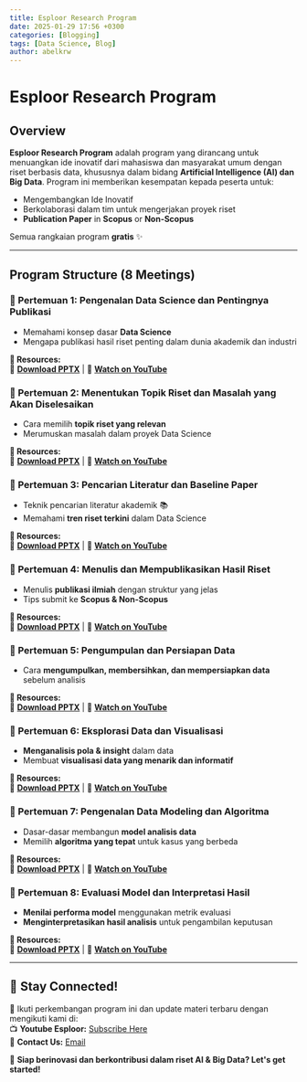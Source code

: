 ```yaml
---
title: Esploor Research Program
date: 2025-01-29 17:56 +0300
categories: [Blogging]
tags: [Data Science, Blog]
author: abelkrw
---
```


# Esploor Research Program

## **Overview**
**Esploor Research Program** adalah program yang dirancang untuk menuangkan ide inovatif dari mahasiswa dan masyarakat umum dengan riset berbasis data, khususnya dalam bidang **Artificial Intelligence (AI) dan Big Data**. Program ini memberikan kesempatan kepada peserta untuk:

- Mengembangkan Ide Inovatif
- Berkolaborasi dalam tim untuk mengerjakan proyek riset
- **Publication Paper** in **Scopus** or **Non-Scopus**

Semua rangkaian program **gratis** ✨

---

## **Program Structure (8 Meetings)**

### **📌 Pertemuan 1: Pengenalan Data Science dan Pentingnya Publikasi**
- Memahami konsep dasar **Data Science**
- Mengapa publikasi hasil riset penting dalam dunia akademik dan industri

**📝 Resources:**  
📂 **[Download PPTX](https://jstrieb.github.io/link-lock/#eyJ2IjoiMC4wLjEiLCJlIjoiNE15clE2QzFvZ2txRWxwMGdva3Q5VEtadWdxZWlrVzd1WFA3ODJyOXg0Ykd4MWl2bG0rZWtiZzlXbUdDaDAwbE5NUlVFM0lESWlvdzl5QTNNQk9XS1N5R0taeXVWUWJ0cUU2KzVxYXNMbHdZWjNVeWlVL2hUa1d1WTB6c3Bvb0EvbnR0eEE9PSIsInMiOiIvSVFIeW9jQnhWOW82RFVjbDd1WmpnPT0iLCJpIjoiemh5VFU5aG9veUliWGxQNCJ9)** | 🎥 **[Watch on YouTube](https://jstrieb.github.io/link-lock/#eyJ2IjoiMC4wLjEiLCJlIjoicU1WLzlMYmdHR1c1M0dVeUN5UFFNdk44TUQ3TFFJOG9mZkpJbWFoTUJyaDFydnJ1eWZmMFJQdUk4NHRFIiwicyI6Im5CalE2d3h2amJhQTU4NVROVktJY0E9PSIsImkiOiJ3MlFmcHE3TTJSZ0NSYlJQIn0=)**

<!---
Password > ESP1pertemuan1
https://jstrieb.github.io/link-lock/create/
-->

### **📌 Pertemuan 2: Menentukan Topik Riset dan Masalah yang Akan Diselesaikan**
- Cara memilih **topik riset yang relevan**
- Merumuskan masalah dalam proyek Data Science

**📝 Resources:**  
📂 **[Download PPTX](https://jstrieb.github.io/link-lock/#eyJ2IjoiMC4wLjEiLCJlIjoidUV1MFQ1OTF1S3g1NmI2Qm5lY2FyRyt2ZzFFaUc1bVZYWFZSZ3NtM3lzMXFISnNrZ0xsdnltcWVOOGZIOWlpalBsQk96RklXUDZ5eGFlUjE3K1YyaVpyOVEwWC9ES29GanhLOElvNkdabVFTZlRwYjQvRldDS3lvelNQdzdCY3RiSUU9IiwicyI6IndJalpPSEpsN2E5MlNjemZSbHVqdlE9PSIsImkiOiJsbjVhL05FWjg1RnVUUWk4In0=)** | 🎥 **[Watch on YouTube](https://jstrieb.github.io/link-lock/#eyJ2IjoiMC4wLjEiLCJlIjoiU1h1T2REWlVVd2xvSjFwYzJuSndCTklNVjVZaHdIeE9mMExLaEdkRG1Ha3hZT2czWFFhaU1QRjZNYVZaSkd3d1pGMmtNMUdJWkY4SkVqST0iLCJzIjoiZnVMY2U5MHJXckQ0alJHNmc0V2kvQT09IiwiaSI6InRGanVqTThhYmN4OTRZcnQifQ==)**

<!---
Password > ESP1pertemuan2a
https://jstrieb.github.io/link-lock/create/
-->

### **📌 Pertemuan 3: Pencarian Literatur dan Baseline Paper**
- Teknik pencarian literatur akademik 📚
- Memahami **tren riset terkini** dalam Data Science

**📝 Resources:**  
📂 **[Download PPTX](https://jstrieb.github.io/link-lock/#eyJ2IjoiMC4wLjEiLCJlIjoiM2ZOVVhTUC81S0RIaUlIRy93bm1nVEVoVk00aWNrbFdKT0xiU3l2NHhIbEVGaEVQeEhETGhMSzY2TUlMRUpudFZKNUNZdTdBSTRPbW8rOXk4RjhsTDNhT0x5UktFRHhOSitieDdQWDVJUjBjNmhaY0NtR01YTnNuODVqT2JhdXZDbFk9IiwicyI6ImJDOFF4TEFiZkYyei94anFGZVQyaVE9PSIsImkiOiJuRlBYdHNZMkJSRW5MYzVtIn0=)** | 🎥 **[Watch on YouTube](https://jstrieb.github.io/link-lock/#eyJ2IjoiMC4wLjEiLCJlIjoidEsxUVU0Q21BTmt6WWFUbk95K1Y4ZEZKblhOdXhkUGVDNzkzNTdwaE9oZzBMbEg1d2pidDdRaGRISnB0cDAvYXZTaFpoTjdHWXNDV1VqMD0iLCJzIjoib28zMkNGZ3I0YUwyUHZ6NGQvS2dodz09IiwiaSI6Ikd4NzJReCszMHA0WTVLOFQifQ==)**

<!---
Password > ESP1pertemuan3b
https://jstrieb.github.io/link-lock/create/
-->

### **📌 Pertemuan 4: Menulis dan Mempublikasikan Hasil Riset**
- Menulis **publikasi ilmiah** dengan struktur yang jelas
- Tips submit ke **Scopus & Non-Scopus**

**📝 Resources:**  
📂 **[Download PPTX](#)** | 🎥 **[Watch on YouTube](#)**

<!---
Password > ESP1pertemuan4d
https://jstrieb.github.io/link-lock/create/
-->

### **📌 Pertemuan 5: Pengumpulan dan Persiapan Data**
- Cara **mengumpulkan, membersihkan, dan mempersiapkan data** sebelum analisis

**📝 Resources:**  
📂 **[Download PPTX](#)** | 🎥 **[Watch on YouTube](#)**

### **📌 Pertemuan 6: Eksplorasi Data dan Visualisasi**
- **Menganalisis pola & insight** dalam data
- Membuat **visualisasi data yang menarik dan informatif**

**📝 Resources:**  
📂 **[Download PPTX](#)** | 🎥 **[Watch on YouTube](#)**

### **📌 Pertemuan 7: Pengenalan Data Modeling dan Algoritma**
- Dasar-dasar membangun **model analisis data**
- Memilih **algoritma yang tepat** untuk kasus yang berbeda

**📝 Resources:**  
📂 **[Download PPTX](#)** | 🎥 **[Watch on YouTube](#)**

### **📌 Pertemuan 8: Evaluasi Model dan Interpretasi Hasil**
- **Menilai performa model** menggunakan metrik evaluasi
- **Menginterpretasikan hasil analisis** untuk pengambilan keputusan

**📝 Resources:**  
📂 **[Download PPTX](#)** | 🎥 **[Watch on YouTube](#)**

---

## **📢 Stay Connected!**
📌 Ikuti perkembangan program ini dan update materi terbaru dengan mengikuti kami di:  
📺 **Youtube Esploor:** [Subscribe Here](https://www.youtube.com/@Esploor?sub_confirmation=1)   
📩 **Contact Us:** [Email](mailto:esploor@gmail.com)

🚀 **Siap berinovasi dan berkontribusi dalam riset AI & Big Data? Let's get started!**  
